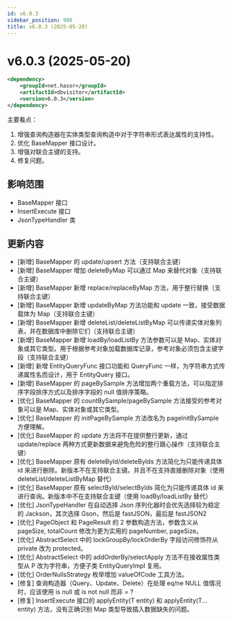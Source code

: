 ```yaml
---
id: v6.0.3
sidebar_position: 996
title: v6.0.3 (2025-05-20)
---
```


# v6.0.3 (2025-05-20)

```xml
<dependency>
    <groupId>net.hasor</groupId>
    <artifactId>dbvisitor</artifactId>
    <version>6.0.3</version>
</dependency>
```

主要看点：
1. 增强查询构造器在实体类型查询构造中对于字符串形式表达属性的支持性。
2. 优化 BaseMapper 接口设计。
3. 增强对联合主键的支持。
4. 修复问题。

## 影响范围

- BaseMapper 接口
- InsertExecute 接口
- JsonTypeHandler 类

## 更新内容

- [新增] BaseMapper 的 update/upsert 方法（支持联合主键）
- [新增] BaseMapper 增加 deleteByMap 可以通过 Map 来替代对象（支持联合主键）
- [新增] BaseMapper 新增 replace/replaceByMap 方法，用于整行替换（支持联合主键）
- [新增] BaseMapper 新增 updateByMap 方法功能和 update 一致，接受数据载体为 Map（支持联合主键）
- [新增] BaseMapper 新增 deleteList/deleteListByMap 可以传递实体对象列表，并在数据库中删除它们（支持联合主键）
- [新增] BaseMapper 新增 loadBy/loadListBy 方法参数可以是 Map、实体对象或其它类型。用于根据参考对象加载数据库记录，参考对象必须包含主键字段（支持联合主键）
- [新增] 新增 EntityQueryFunc 接口功能和 QueryFunc 一样，为字符串方式传递属性名而设计，用于 EntityQuery 接口。
- [新增] BaseMapper 的 pageBySample 方法增加两个重载方法，可以指定排序字段排序方式以及排序字段的 null 值排序策略。
- [优化] BaseMapper 的 countBySample/pageBySample 方法接受的参考对象可以是 Map、实体对象或其它类型。
- [优化] BaseMapper 的 initPageBySample 方法改名为 pageInitBySample 方便理解。
- [优化] BaseMapper 的 update 方法将不在提供整行更新，通过 update/replace 两种方式更新数据来避免危险的整行跟心操作（支持联合主键）
- [优化] BaseMapper 原有 deleteById/deleteByIds 方法简化为只能传递具体 id 来进行删除。新版本不在支持联合主键。并且不在支持直接删除对象（使用 deleteList/deleteListByMap 替代）
- [优化] BaseMapper 原有 selectById/selectByIds 简化为只能传递具体 id 来进行查询。新版本中不在支持联合主键（使用 loadBy/loadListBy 替代）
- [优化] JsonTypeHandler 在自动选择 Json 序列化器时会优先选择较为稳定的 Jackson，其次选择 Gson，然后是 fastJSON，最后是 fastJSON2
- [优化] PageObject 和 PageResult 的 2 参数构造方法，参数含义从 pageSize, totalCount 修改为更为实用的 pageNumber, pageSize。
- [优化] AbstractSelect 中的 lockGroupBy/lockOrderBy 字段访问修饰符从 private 改为 protected。
- [优化] AbstractSelect 中的 addOrderBy/selectApply 方法不在接收属性类型从 P 改为字符串，方便子类 EntityQueryImpl 复用。
- [优化] OrderNullsStrategy 枚举增加 valueOfCode 工具方法。
- [修复] 查询构造器（Query、Update、Delete）在处理 eq/ne NULL 值情况时，应该使用 is null 或 is not null 而非 = ?
- [修复] InsertExecute 接口的 applyEntity(T entity) 和 applyEntity(T... entity) 方法，没有正确识别 Map 类型导致插入数据缺失的问题。
